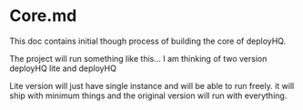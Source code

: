 # Core.md

This doc contains initial though process of building the core of deployHQ.

The project will run something like this...
I am thinking of two version deployHQ lite and deployHQ 

Lite version will just have single instance and will be able to run freely. 
it will ship with minimum things and the original version will run with everything.

